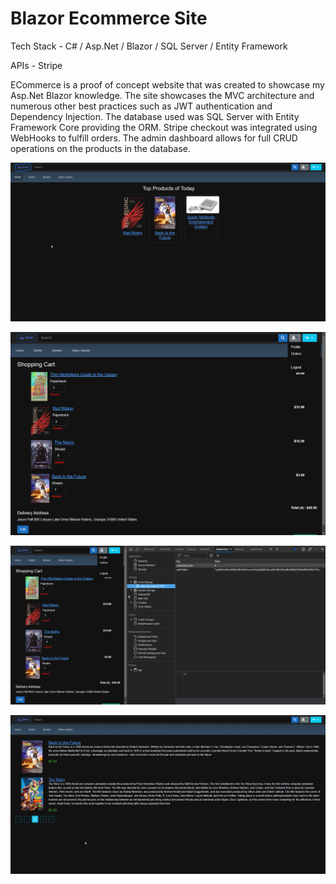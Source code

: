 # Blazor Ecommerce Site

Tech Stack - C# / Asp.Net / Blazor / SQL Server / Entity Framework

APIs - Stripe

ECommerce is a proof of concept website that was created to showcase my Asp.Net Blazor knowledge. The site showcases the MVC architecture and numerous other best practices such as JWT authentication and Dependency Injection. The database used was SQL Server with Entity Framework Core providing the ORM. Stripe checkout was integrated using WebHooks to fulfill orders. The admin dashboard allows for full CRUD operations on the products in the database.


![main](homeproducts.png)

![cart](blazorcart.png)

![cart](blazorJWT.png)

![cart](pagination.png)
